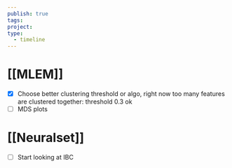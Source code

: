 ```yaml
---
publish: true
tags: 
project: 
type:
  - timeline
---
```

# [[MLEM]]
- [x] Choose better clustering threshold or algo, right now too many features are clustered together: threshold 0.3 ok
- [ ] MDS plots
# [[Neuralset]]
- [ ] Start looking at IBC